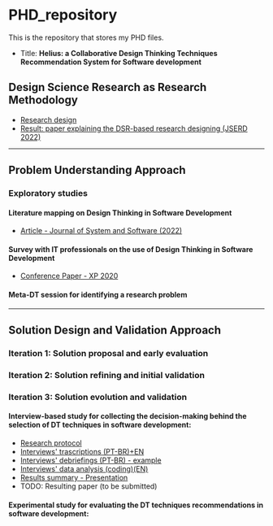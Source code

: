 # PHD_repository

This is the repository that stores my PHD files.

+ Title: **Helius: a Collaborative Design Thinking Techniques Recommendation System for Software development**

## Design Science Research as Research Methodology

+ [Research design](https://www.google.com)
+ [Result: paper explaining the DSR-based research designing (JSERD 2022)](wwww)

---

## Problem Understanding Approach

### Exploratory studies

#### Literature mapping on Design Thinking in Software Development
+ [Article - Journal of System and Software (2022)](https://www.sciencedirect.com/science/article/pii/S0164121222000024)

#### Survey with IT professionals on the use of Design Thinking in Software Development
+ [Conference Paper - XP 2020](https://library.oapen.org/bitstream/handle/20.500.12657/39587/2020_Book_AgileProcessesInSoftwareEngine.pdf?sequence=1#page=81)

#### Meta-DT session for identifying a research problem

---

## Solution Design and Validation Approach

### Iteration 1: Solution proposal and early evaluation


<!-- #### Study 1: -->

<!-- #### Study 2: -->


### Iteration 2: Solution refining and initial validation
<!-- #### Study 1: -->
<!-- #### Study 2: -->

### Iteration 3: Solution evolution and validation
#### Interview-based study for collecting the decision-making behind the selection of DT techniques in software development:
+ [Research protocol](https://github.com/rafaelparizi/PHD_repository/blob/2f74e8eec9bb8cf4bd247a33340dc726690194d9/Solution%20design%20and%20validation%20studies/decision-making/Proposta_Roteiro_Entrevista_v5.pdf)
+ [Interviews' trascriptions (PT-BR)+EN](https://github.com/rafaelparizi/PHD_repository/blob/970fd9466a0d5c8079ed7b74cbdfc3ef24cbfcc5/Solution%20design%20and%20validation%20studies/decision-making/Documents_interviews.pdf)
+ [Interviews' debriefings (PT-BR) - example](https://github.com/rafaelparizi/PHD_repository/blob/16316765849bf30b0389f09363d91835f2a7b70d/Solution%20design%20and%20validation%20studies/decision-making/debriefing_merged.pdf)
+ [Interviews' data analysis (coding)(EN)](https://github.com/rafaelparizi/PHD_repository/blob/8befd12f1772949d32df157190fdb4ed5c8ff793/Solution%20design%20and%20validation%20studies/decision-making/DecisionMakingDT_evidences_and_codes.pdf)
+ [Results summary - Presentation](https://github.com/rafaelparizi/PHD_repository/blob/3c576c7f8193730bd4514ca0a5848a1d682f102e/Solution%20design%20and%20validation%20studies/decision-making/Presentation_results.pdf)
+ TODO: Resulting paper (to be submitted)
#### Experimental study for evaluating the DT techniques recommendations in software development:



